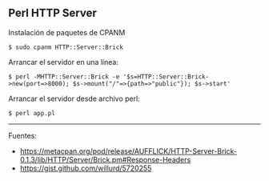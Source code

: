 ## Perl HTTP Server

Instalación de paquetes de CPANM

    $ sudo cpanm HTTP::Server::Brick


Arrancar el servidor en una línea:

    $ perl -MHTTP::Server::Brick -e '$s=HTTP::Server::Brick->new(port=>8000); $s->mount("/"=>{path=>"public"}); $s->start'

Arrancar el servidor desde archivo perl:

    $ perl app.pl

---

Fuentes:

+ https://metacpan.org/pod/release/AUFFLICK/HTTP-Server-Brick-0.1.3/lib/HTTP/Server/Brick.pm#Response-Headers
+ https://gist.github.com/willurd/5720255
